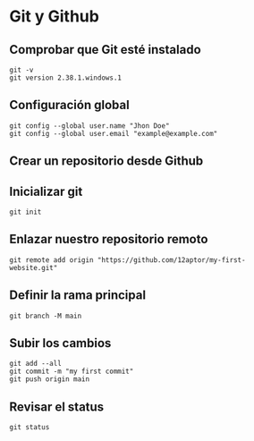 # Git y Github

## Comprobar que Git esté instalado

```
git -v
git version 2.38.1.windows.1
```

## Configuración global

```
git config --global user.name "Jhon Doe"
git config --global user.email "example@example.com"
```

## Crear un repositorio desde Github

## Inicializar git

```
git init
```

## Enlazar nuestro repositorio remoto

```
git remote add origin "https://github.com/12aptor/my-first-website.git"
```

## Definir la rama principal

```
git branch -M main
```

## Subir los cambios

```
git add --all
git commit -m "my first commit"
git push origin main
```

## Revisar el status

```
git status
```